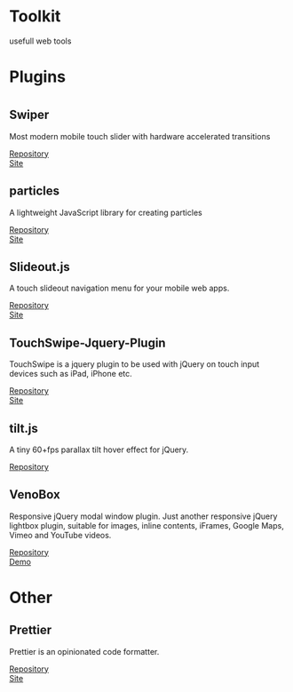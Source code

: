 # Toolkit
usefull web tools
<h1>Plugins<h1>
<h2>Swiper</h2>
<p>Most modern mobile touch slider with hardware accelerated transitions</p>
<a href="https://github.com/nolimits4web/swiper">Repository</a><br>
<a href="http://idangero.us/swiper/">Site</a>

<h2>particles</h2>
<p>
A lightweight JavaScript library for creating particles  </p>
<a href="https://github.com/VincentGarreau/particles.js">Repository</a><br>
<a href="https://vincentgarreau.com/particles.js/">Site</a>


<h2>Slideout.js</h2>
<p>A touch slideout navigation menu for your mobile web apps. </p>
<a href="https://github.com/Mango/slideout">Repository</a><br>
<a href="https://slideout.js.org">Site</a>

<h2>TouchSwipe-Jquery-Plugin</h2>
<p>TouchSwipe is a jquery plugin to be used with jQuery on touch input devices such as iPad, iPhone etc. </p>
<a href="https://github.com/mattbryson/TouchSwipe-Jquery-Plugin">Repository</a><br>
<a href="http://labs.rampinteractive.co.uk/touchSwipe/demos/index.html">Site</a>

<h2>tilt.js</h2>
<p>A tiny 60+fps parallax tilt hover effect for jQuery.  </p>
<a href="http://gijsroge.github.io/tilt.js/">Repository</a><br>

<h2>VenoBox</h2>
<p>Responsive jQuery modal window plugin. Just another responsive jQuery lightbox plugin, suitable for images, inline contents, iFrames, Google Maps, Vimeo and YouTube videos.</p>
<a href="https://github.com/nicolafranchini/VenoBox">Repository</a><br>
<a href="http://veno.es/venobox/">Demo</a>


<h1>Other</h1>
<h2>Prettier</h2>
<p>Prettier is an opinionated code formatter. </p>
<a href="https://github.com/prettier/prettier">Repository</a><br>
<a href="https://prettier.io">Site</a>
